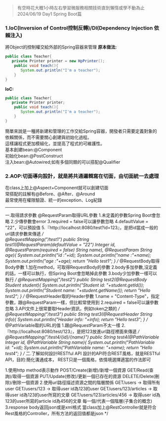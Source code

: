 > 有空時花大概1小時左右學習微服務相關技術直到懶惰或學不動為止 2024/06/19 Day1 Spring Boot篇



### 1.IoC(Inversion of Control控制反轉)/DI(Dependency Injection 依賴注入)
將Object的控制權交給外部的Spring容器來管理
**原本做法:**
```java
public class Teacher{
   private Printer printer = new HpPrinter();
	public void teach(){
	   System.out.println("I'm a teacher");   
	}
}
```
**IoC:**

```java
public class Teacher{
   private Printer printer;
	public void teach(){
	   System.out.println("I'm a teacher");   
	}
}
```	

簡單來說是一種將新建和管理的工作交給Spring容器，開發者只需要定義對象的依賴關係，而不需要關心創建與初始化過程。  
這樣讓程式更加模組化，並提高了程式的可維護性。  
基本創建bean:@Component  
初始化bean:@PostConstruct  
注入bean:@Autowired;如有多個同類的可以搭配@Qualifier  

### 2.AOP:切面導向設計，就是將共通邏輯寫在切面，由切面統一去處理
在class上加上@Aspect+Component就可以創建切面  
常搭配的註解有@Before、@After、@Around  
最常使用在權限驗證、統一的exception、Log紀錄  

- - -


一.取得請求參數
@RequestParam取得URL參數
1.未定義的參數Spring Boot會忽略
2.少傳參數會error
3.required = false可以讓參數忽略
4.defaultValue = "22"，可以預設值
5.『http://localhost:8080/test?id=123』，是把id當成一般的url請求參數來傳遞
*/  
    @RequestMapping("/test1")
    public String test1(@RequestParam(defaultValue = "22") Integer id,
                        @RequestParam(required = false) String name),
						@RequestParam String age){
        System.out.println("id :"+id);
        System.out.println("name :"+name);
		System.out.println("age :"+age);
        return "Hello test1";
    }
/*
@RequestBody取得Body參數
1.加在method，可取得RequestBody的參數
2.body多加參數,沒定義的話，一樣可以執行，但Spring Boot會忽略掉此參數
3.body少加參數一樣可以執行
*/
    @RequestMapping("/test2")
    public String test2(@RequestBody Student student){
        System.out.println("Student id: "+student.getId());
        System.out.println("Student name: "+student.getName());
        return "Hello test2";
    }
/*
@RequestHeader取的Header參數
1.name = "Content-Type"，指定參數，跟@RequestParam一樣，但比較常使用到
2.required = false可以讓參數忽略
3.API文件上很常要取Header資訊，例如token之類的
*/
    @RequestMapping("/test3")
    public String test3(@RequestHeader String info){
        System.out.println("Header info: "+info);
        return "Hello test3";
    }
/*
@PathVariable取的URL的值
1.跟@RequestParam不太一樣
2.『http://localhost:8080/test/123』，是把123放進url路徑裡面來傳遞
*/
    @RequestMapping("/test4/{id}/{name}")
    public String test4(@PathVariable Integer id,
                        @PathVariable String name){
        System.out.println("PathVariable id: "+id);
        System.out.println("PathVariable name: "+name);
        return "Hello test4";
    }
/*
二.了解如何設計RESTful API
設計的API符合REST風格，就是RESTful API，目的:簡化溝通成本，
REST只是一個風格，依情境選擇適當的作法即可

1.使用http method表示動作
  POST/Create(新增)/新增一個資源
  GET/Read(查詢)/取得一個資源
  PUT/Update(修改)/更新一個已存在的資源
  DELETE/Delete(刪除)/刪除一個資源
2.使用url路徑描述資源之間的階層關係
GET/users -> 取得所有user
GET/users/123 -> 取得user id為123的user
GET/users/123/articles -> 取得user id為123的user所寫的文章
GET/users/123/articles/456 -> 取得user id為123的user所寫的article id為456的文章
每一個/代表一個階層(子集合的概念)
3.response body返回json或是xml格式
當class加上@RestController就是符合Rest風格的Controller，所有方法的返回值都是json
*/
